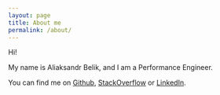 ```yaml
---
layout: page
title: About me
permalink: /about/
---
```


Hi!

My name is Aliaksandr Belik, and I am a Performance Engineer.

You can find me on [Github][1], [StackOverflow][2] or [LinkedIn][3].

[1]:https://www.github.com/aliesbelik
[2]:https://stackoverflow.com/users/993246/aliaksandr-belik
[3]:https://www.linkedin.com/in/aliaksandrbelik/
